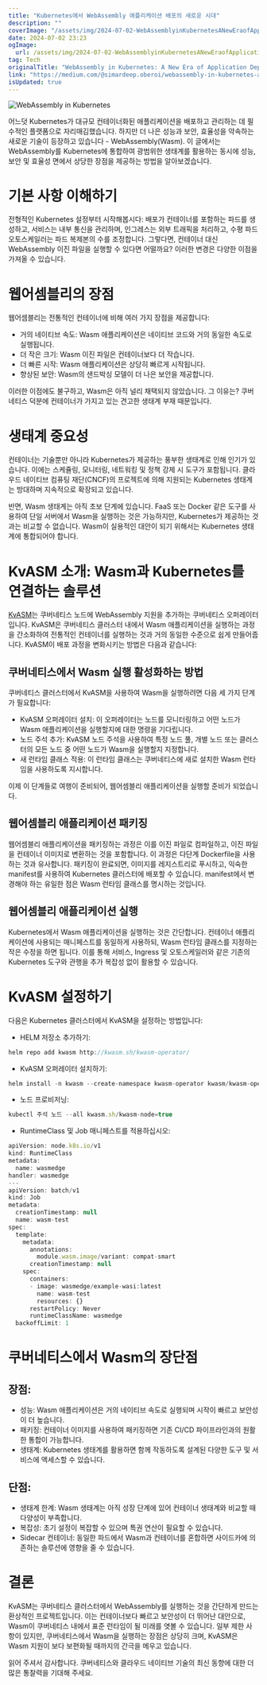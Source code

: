 ```yaml
---
title: "Kubernetes에서 WebAssembly 애플리케이션 배포의 새로운 시대"
description: ""
coverImage: "/assets/img/2024-07-02-WebAssemblyinKubernetesANewEraofApplicationDeployment_0.png"
date: 2024-07-02 23:23
ogImage:
  url: /assets/img/2024-07-02-WebAssemblyinKubernetesANewEraofApplicationDeployment_0.png
tag: Tech
originalTitle: "WebAssembly in Kubernetes: A New Era of Application Deployment"
link: "https://medium.com/@simardeep.oberoi/webassembly-in-kubernetes-a-new-era-of-application-deployment-9d579c59e556"
isUpdated: true
---
```


![WebAssembly in Kubernetes](/assets/img/2024-07-02-WebAssemblyinKubernetesANewEraofApplicationDeployment_0.png)

어느덧 Kubernetes가 대규모 컨테이너화된 애플리케이션을 배포하고 관리하는 데 필수적인 플랫폼으로 자리매김했습니다. 하지만 더 나은 성능과 보안, 효율성을 약속하는 새로운 기술이 등장하고 있습니다 - WebAssembly(Wasm). 이 글에서는 WebAssembly를 Kubernetes에 통합하여 광범위한 생태계를 활용하는 동시에 성능, 보안 및 효율성 면에서 상당한 장점을 제공하는 방법을 알아보겠습니다.

# 기본 사항 이해하기

전형적인 Kubernetes 설정부터 시작해봅시다: 배포가 컨테이너를 포함하는 파드를 생성하고, 서비스는 내부 통신을 관리하며, 인그레스는 외부 트래픽을 처리하고, 수평 파드 오토스케일러는 파드 복제본의 수를 조정합니다. 그렇다면, 컨테이너 대신 WebAssembly 이진 파일을 실행할 수 있다면 어떨까요? 이러한 변경은 다양한 이점을 가져올 수 있습니다.

<!-- seedividend - 사각형 -->

<ins class="adsbygoogle"
     style="display:block"
     data-ad-client="ca-pub-4877378276818686"
     data-ad-slot="1898504329"
     data-ad-format="auto"
     data-full-width-responsive="true"></ins>

<script>
     (adsbygoogle = window.adsbygoogle || []).push({});
</script>

# 웹어셈블리의 장점

웹어셈블리는 전통적인 컨테이너에 비해 여러 가지 장점을 제공합니다:

- 거의 네이티브 속도: Wasm 애플리케이션은 네이티브 코드와 거의 동일한 속도로 실행됩니다.
- 더 작은 크기: Wasm 이진 파일은 컨테이너보다 더 작습니다.
- 더 빠른 시작: Wasm 애플리케이션은 상당히 빠르게 시작됩니다.
- 향상된 보안: Wasm의 샌드박싱 모델이 더 나은 보안을 제공합니다.

이러한 이점에도 불구하고, Wasm은 아직 널리 채택되지 않았습니다. 그 이유는? 쿠버네티스 덕분에 컨테이너가 가지고 있는 견고한 생태계 부재 때문입니다.

<!-- seedividend - 사각형 -->

<ins class="adsbygoogle"
     style="display:block"
     data-ad-client="ca-pub-4877378276818686"
     data-ad-slot="1898504329"
     data-ad-format="auto"
     data-full-width-responsive="true"></ins>

<script>
     (adsbygoogle = window.adsbygoogle || []).push({});
</script>

# 생태계 중요성

컨테이너는 기술뿐만 아니라 Kubernetes가 제공하는 풍부한 생태계로 인해 인기가 있습니다. 이에는 스케쥴링, 모니터링, 네트워킹 및 정책 강제 시 도구가 포함됩니다. 클라우드 네이티브 컴퓨팅 재단(CNCF)의 프로젝트에 의해 지원되는 Kubernetes 생태계는 방대하며 지속적으로 확장되고 있습니다.

반면, Wasm 생태계는 아직 초보 단계에 있습니다. FaaS 또는 Docker 같은 도구를 사용하여 단일 서버에서 Wasm을 실행하는 것은 가능하지만, Kubernetes가 제공하는 것과는 비교할 수 없습니다. Wasm이 실용적인 대안이 되기 위해서는 Kubernetes 생태계에 통합되어야 합니다.

# KvASM 소개: Wasm과 Kubernetes를 연결하는 솔루션

<!-- seedividend - 사각형 -->

<ins class="adsbygoogle"
     style="display:block"
     data-ad-client="ca-pub-4877378276818686"
     data-ad-slot="1898504329"
     data-ad-format="auto"
     data-full-width-responsive="true"></ins>

<script>
     (adsbygoogle = window.adsbygoogle || []).push({});
</script>

[KvASM](https://github.com/kvaps/kvass)는 쿠버네티스 노드에 WebAssembly 지원을 추가하는 쿠버네티스 오퍼레이터입니다. KvASM은 쿠버네티스 클러스터 내에서 Wasm 애플리케이션을 실행하는 과정을 간소화하여 전통적인 컨테이너를 실행하는 것과 거의 동일한 수준으로 쉽게 만들어줍니다. KvASM이 배포 과정을 변화시키는 방법은 다음과 같습니다:

## 쿠버네티스에서 Wasm 실행 활성화하는 방법

쿠버네티스 클러스터에서 KvASM을 사용하여 Wasm을 실행하려면 다음 세 가지 단계가 필요합니다:

- KvASM 오퍼레이터 설치: 이 오퍼레이터는 노드를 모니터링하고 어떤 노드가 Wasm 애플리케이션을 실행할지에 대한 명령을 기다립니다.
- 노드 주석 추가: KvASM 노드 주석을 사용하여 특정 노드 풀, 개별 노드 또는 클러스터의 모든 노드 중 어떤 노드가 Wasm을 실행할지 지정합니다.
- 새 런타임 클래스 적용: 이 런타임 클래스는 쿠버네티스에 새로 설치한 Wasm 런타임을 사용하도록 지시합니다.

<!-- seedividend - 사각형 -->

<ins class="adsbygoogle"
     style="display:block"
     data-ad-client="ca-pub-4877378276818686"
     data-ad-slot="1898504329"
     data-ad-format="auto"
     data-full-width-responsive="true"></ins>

<script>
     (adsbygoogle = window.adsbygoogle || []).push({});
</script>

이제 이 단계들로 여행이 준비되어, 웹어셈블리 애플리케이션을 실행할 준비가 되었습니다.

## 웹어셈블리 애플리케이션 패키징

웹어셈블리 애플리케이션을 패키징하는 과정은 이를 이진 파일로 컴파일하고, 이진 파일을 컨테이너 이미지로 변환하는 것을 포함합니다. 이 과정은 다단계 Dockerfile을 사용하는 것과 유사합니다. 패키징이 완료되면, 이미지를 레지스트리로 푸시하고, 익숙한 manifest를 사용하여 Kubernetes 클러스터에 배포할 수 있습니다. manifest에서 변경해야 하는 유일한 점은 Wasm 런타임 클래스를 명시하는 것입니다.

## 웹어셈블리 애플리케이션 실행

<!-- seedividend - 사각형 -->

<ins class="adsbygoogle"
     style="display:block"
     data-ad-client="ca-pub-4877378276818686"
     data-ad-slot="1898504329"
     data-ad-format="auto"
     data-full-width-responsive="true"></ins>

<script>
     (adsbygoogle = window.adsbygoogle || []).push({});
</script>

Kubernetes에서 Wasm 애플리케이션을 실행하는 것은 간단합니다. 컨테이너 애플리케이션에 사용되는 매니페스트를 동일하게 사용하되, Wasm 런타임 클래스를 지정하는 작은 수정을 하면 됩니다. 이를 통해 서비스, Ingress 및 오토스케일러와 같은 기존의 Kubernetes 도구와 관행을 추가 복잡성 없이 활용할 수 있습니다.

# KvASM 설정하기

다음은 Kubernetes 클러스터에서 KvASM을 설정하는 방법입니다:

- HELM 저장소 추가하기:

<!-- seedividend - 사각형 -->

<ins class="adsbygoogle"
     style="display:block"
     data-ad-client="ca-pub-4877378276818686"
     data-ad-slot="1898504329"
     data-ad-format="auto"
     data-full-width-responsive="true"></ins>

<script>
     (adsbygoogle = window.adsbygoogle || []).push({});
</script>

```js
helm repo add kwasm http://kwasm.sh/kwasm-operator/
```

- KvASM 오퍼레이터 설치하기:

```js
helm install -n kwasm --create-namespace kwasm-operator kwasm/kwasm-operator
```

- 노드 프로비저닝:

<!-- seedividend - 사각형 -->

<ins class="adsbygoogle"
     style="display:block"
     data-ad-client="ca-pub-4877378276818686"
     data-ad-slot="1898504329"
     data-ad-format="auto"
     data-full-width-responsive="true"></ins>

<script>
     (adsbygoogle = window.adsbygoogle || []).push({});
</script>

```js
kubectl 주석 노드 --all kwasm.sh/kwasm-node=true
```

- RuntimeClass 및 Job 매니페스트를 적용하십시오:

```js
apiVersion: node.k8s.io/v1
kind: RuntimeClass
metadata:
  name: wasmedge
handler: wasmedge
---
apiVersion: batch/v1
kind: Job
metadata:
  creationTimestamp: null
  name: wasm-test
spec:
  template:
    metadata:
      annotations:
        module.wasm.image/variant: compat-smart
      creationTimestamp: null
    spec:
      containers:
      - image: wasmedge/example-wasi:latest
        name: wasm-test
        resources: {}
      restartPolicy: Never
      runtimeClassName: wasmedge
  backoffLimit: 1
```

# 쿠버네티스에서 Wasm의 장단점

<!-- seedividend - 사각형 -->

<ins class="adsbygoogle"
     style="display:block"
     data-ad-client="ca-pub-4877378276818686"
     data-ad-slot="1898504329"
     data-ad-format="auto"
     data-full-width-responsive="true"></ins>

<script>
     (adsbygoogle = window.adsbygoogle || []).push({});
</script>

## 장점:

- 성능: Wasm 애플리케이션은 거의 네이티브 속도로 실행되며 시작이 빠르고 보안성이 더 높습니다.
- 패키징: 컨테이너 이미지를 사용하여 패키징하면 기존 CI/CD 파이프라인과의 원활한 통합이 가능합니다.
- 생태계: Kubernetes 생태계를 활용하면 함께 작동하도록 설계된 다양한 도구 및 서비스에 액세스할 수 있습니다.

## 단점:

- 생태계 한계: Wasm 생태계는 아직 성장 단계에 있어 컨테이너 생태계와 비교할 때 다양성이 부족합니다.
- 복잡성: 초기 설정이 복잡할 수 있으며 특권 연산이 필요할 수 있습니다.
- Sidecar 컨테이너: 동일한 파드에서 Wasm과 컨테이너를 혼합하면 사이드카에 의존하는 솔루션에 영향을 줄 수 있습니다.

<!-- seedividend - 사각형 -->

<ins class="adsbygoogle"
     style="display:block"
     data-ad-client="ca-pub-4877378276818686"
     data-ad-slot="1898504329"
     data-ad-format="auto"
     data-full-width-responsive="true"></ins>

<script>
     (adsbygoogle = window.adsbygoogle || []).push({});
</script>

# 결론

KvASM는 쿠버네티스 클러스터에서 WebAssembly를 실행하는 것을 간단하게 만드는 환상적인 프로젝트입니다. 이는 컨테이너보다 빠르고 보안성이 더 뛰어난 대안으로, Wasm이 쿠버네티스 내에서 표준 런타임이 될 미래를 엿볼 수 있습니다. 일부 제한 사항이 있지만, 쿠버네티스에서 Wasm을 실행하는 장점은 상당히 크며, KvASM은 Wasm 지원이 보다 보편화될 때까지의 간극을 메우고 있습니다.

읽어 주셔서 감사합니다. 쿠버네티스와 클라우드 네이티브 기술의 최신 동향에 대한 더 많은 통찰력을 기대해 주세요.
